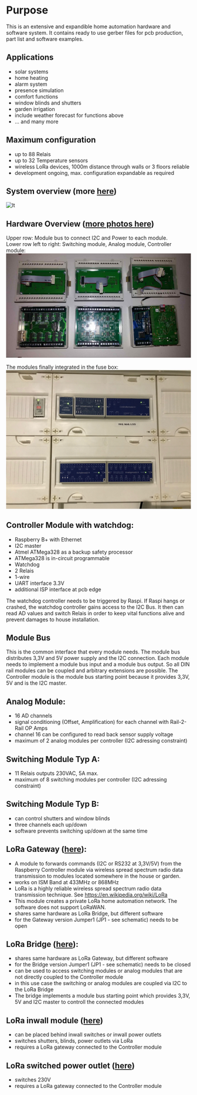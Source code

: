 # Purpose
This is an extensive and expandible home automation hardware and software system.
It contains ready to use gerber files for pcb production, part list and software examples.

## Applications
- solar systems
- home heating
- alarm system
- presence simulation
- comfort functions
- window blinds and shutters
- garden irrigation
- include weather forecast for functions above
- ... and many more

## Maximum configuration
- up to 88 Relais
- up to 32 Temperature sensors
- wireless LoRa devices, 1000m distance through walls or 3 floors reliable
- development ongoing, max. configuration expandable as required

## System overview (more [here](https://github.com/tinytronix/homeautomation/tree/master/Software/Controller))
![lt](https://github.com/tinytronix/homeautomation/blob/master/Software/Controller/Architektur2.jpg)

## Hardware Overview ([more photos here](https://github.com/tinytronix/homeautomation/blob/master/Photos/readme.md))
Upper row: Module bus to connect I2C and Power to each module.<br>
Lower row left to right: Switching module, Analog module, Controller module:
![lt](https://github.com/tinytronix/homeautomation/blob/master/Photos/ModulesOpen.jpg)

The modules finally integrated in the fuse box:
![lt](https://github.com/tinytronix/homeautomation/blob/master/Photos/Schaltschrank2.JPG)

## Controller Module with watchdog:
- Raspberry B+ with Ethernet 
- I2C master
- Atmel ATMega328 as a backup safety processor
- ATMega328 is in-circuit programmable
- Watchdog
- 2 Relais
- 1-wire
- UART interface 3.3V
- additional ISP interface at pcb edge

The watchdog controller needs to be triggered by Raspi. If Raspi hangs or crashed, the watchdog controller
gains access to the I2C Bus. It then can read AD values and switch Relais in order to keep vital functions
alive and prevent damages to house installation.

## Module Bus
This is the common interface that every module needs. The module bus distributes 3,3V and 5V power supply and the
I2C connection. Each module needs to implement a module bus input and a module bus output.
So all DIN rail modules can be coupled and arbitrary extensions are possible.
The Controller module is the module bus starting point because it provides 3,3V, 5V and is the I2C master.

## Analog Module:
- 16 AD channels
- signal conditioning (Offset, Amplification) for each channel with Rail-2-Rail OP Amps
- channel 16 can be configured to read back sensor supply voltage
- maximum of 2 analog modules per controller (I2C adressing constraint)
 
## Switching Module Typ A:
- 11 Relais outputs 230VAC, 5A max.
- maximum of 8 switching modules per controller (I2C adressing constraint) 

## Switching Module Typ B:
- can control shutters and window blinds
- three channels each up/down
- software prevents switching up/down at the same time

## LoRa Gateway ([here](https://github.com/tinytronix/homeautomation/blob/master/Hardware/LoraGateway/readme.md)):
- A module to forwards commands (I2C or RS232 at 3,3V/5V) from the Raspberry Controller module via wireless spread spectrum radio data transmission to modules located somewhere in the house or garden.
- works on ISM Band at 433MHz or 868MHz
- LoRa is a highly reliable wireless spread spectrum radio data transmission technique. See https://en.wikipedia.org/wiki/LoRa
- This module creates a private LoRa home automation network. The software does not support LoRaWAN. 
- shares same hardware as LoRa Bridge, but different software
- for the Gateway version Jumper1 (JP1 - see schematic) needs to be open

## LoRa Bridge ([here](https://github.com/tinytronix/homeautomation/blob/master/Hardware/LoraGateway/readme.md)):
- shares same hardware as LoRa Gateway, but different software
- for the Bridge version Jumper1 (JP1 - see schematic) needs to be closed
- can be used to access switching modules or analog modules that are not directly coupled to the Controller module
- in this use case the switching or analog modules are coupled via I2C to the LoRa Bridge 
- The bridge implements a module bus starting point which provides 3,3V, 5V and I2C master to controll the connected modules

## LoRa inwall module ([here](https://github.com/tinytronix/homeautomation/blob/master/Hardware/LoraInwallShutter/readme.md))
- can be placed behind inwall switches or inwall power outlets
- switches shutters, blinds, power outlets via LoRa
- requires a LoRa gateway connected to the Controller module

## LoRa switched power outlet ([here](https://github.com/tinytronix/homeautomation/blob/master/Hardware/LoraPowerswitch/readme.md))
- switches 230V
- requires a LoRa gateway connected to the Controller module

